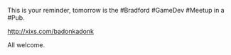 This is your reminder, tomorrow is the #Bradford #GameDev #Meetup in a #Pub.

http://xixs.com/badonkadonk

All welcome. 